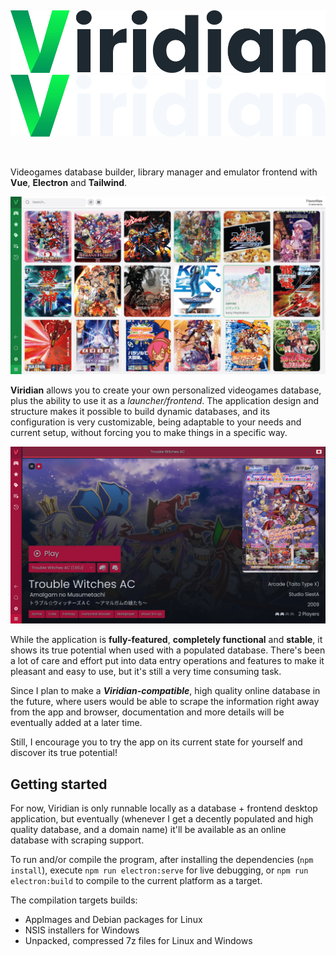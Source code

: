 &nbsp;

![](/src/assets/images/logo-dark.svg#gh-light-mode-only)
![](/src/assets/images/logo-lite.svg#gh-dark-mode-only)

&nbsp;

Videogames database builder, library manager and emulator frontend with **Vue**, **Electron** and **Tailwind**.

![](/src/assets/screens/0.png)

**Viridian** allows you to create your own personalized videogames database, plus the ability to use it as a *launcher/frontend*. The application design and structure makes it possible to build dynamic databases, and its configuration is very customizable, being adaptable to your needs and current setup, without forcing you to make things in a specific way.

![](/src/assets/screens/1.png)

While the application is **fully-featured**, **completely functional** and **stable**, it shows its true potential when used with a populated database. There's been a lot of care and effort put into data entry operations and features to make it pleasant and easy to use, but it's still a very time consuming task.

Since I plan to make a ***Viridian-compatible***, high quality online database in the future, where users would be able to scrape the information right away from the app and browser, documentation and more details will be eventually added at a later time.

Still, I encourage you to try the app on its current state for yourself and discover its true potential!

## Getting started

For now, Viridian is only runnable locally as a database + frontend desktop application, but eventually (whenever I get a decently populated and high quality database, and a domain name) it'll be available as an online database with scraping support.

To run and/or compile the program, after installing the dependencies (`npm install`), execute `npm run electron:serve` for live debugging, or `npm run electron:build` to compile to the current platform as a target.

The compilation targets builds:

- AppImages and Debian packages for Linux
- NSIS installers for Windows
- Unpacked, compressed 7z files for Linux and Windows